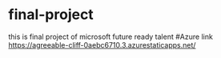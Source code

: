 # final-project
this is final project of microsoft future ready talent 
#Azure link https://agreeable-cliff-0aebc6710.3.azurestaticapps.net/
